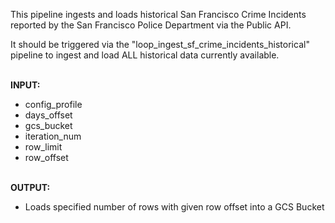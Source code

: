 This pipeline ingests and loads historical San Francisco Crime Incidents reported by the San Francisco Police Department via the Public API. 
<br>

It should be triggered via the "loop_ingest_sf_crime_incidents_historical" pipeline to ingest and load ALL historical data currently available. 
<br><br>

**INPUT:**
- config_profile
- days_offset
- gcs_bucket
- iteration_num
- row_limit
- row_offset
<br><br>

**OUTPUT:**
- Loads specified number of rows with given row offset into a GCS Bucket
<br><br>